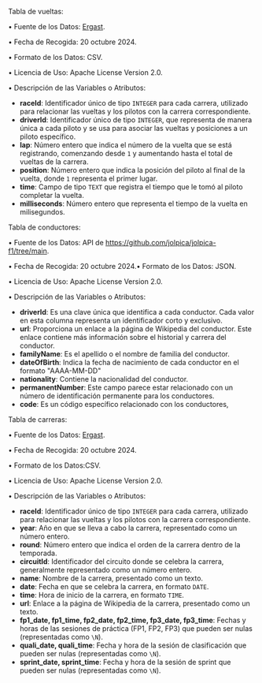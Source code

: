 Tabla de vueltas:

• Fuente de los Datos: [Ergast](https://ergast.com/mrd/).

• Fecha de Recogida: 20 octubre 2024.

• Formato de los Datos: CSV.

• Licencia de Uso:    Apache License Version 2.0.

• Descripción de las Variables o Atributos: 

- **raceId**: Identificador único de tipo `INTEGER` para cada carrera, utilizado para relacionar las vueltas y los pilotos con la carrera correspondiente.
- **driverId**: Identificador único de tipo `INTEGER`, que representa de manera única a cada piloto y se usa para asociar las vueltas y posiciones a un piloto específico.
- **lap**: Número entero que indica el número de la vuelta que se está registrando, comenzando desde `1` y aumentando hasta el total de vueltas de la carrera.
- **position**: Número entero que indica la posición del piloto al final de la vuelta, donde `1` representa el primer lugar.
- **time**: Campo de tipo `TEXT` que registra el tiempo que le tomó al piloto completar la vuelta.
- **milliseconds**: Número entero que representa el tiempo de la vuelta en milisegundos.

Tabla de conductores:

• Fuente de los Datos: API de https://github.com/jolpica/jolpica-f1/tree/main.

• Fecha de Recogida: 20 octubre 2024.• Formato de los Datos:  JSON.

• Licencia de Uso:    Apache License Version 2.0.

• Descripción de las Variables o Atributos: 

- **driverId**: Es una clave única que identifica a cada conductor. Cada valor en esta columna representa un identificador corto y exclusivo.
- **url**: Proporciona un enlace a la página de Wikipedia del conductor. Este enlace contiene más información sobre el historial y carrera del conductor.
- **familyName**: Es el apellido o el nombre de familia del conductor.
- **dateOfBirth**: Indica la fecha de nacimiento de cada conductor en el formato "AAAA-MM-DD"
- **nationality**: Contiene la nacionalidad del conductor. 
- **permanentNumber**: Este campo parece estar relacionado con un número de identificación permanente para los conductores.
- **code**: Es un código específico relacionado con los conductores,

Tabla de carreras:

• Fuente de los Datos: [Ergast](https://ergast.com/mrd/).

• Fecha de Recogida: 20 octubre 2024.

• Formato de los Datos:CSV.

• Licencia de Uso:    Apache License Version 2.0.

• Descripción de las Variables o Atributos: 

- **raceId**: Identificador único de tipo `INTEGER` para cada carrera, utilizado para relacionar las vueltas y los pilotos con la carrera correspondiente.
- **year**: Año en que se lleva a cabo la carrera, representado como un número entero.
- **round**: Número entero que indica el orden de la carrera dentro de la temporada.
- **circuitId**: Identificador del circuito donde se celebra la carrera, generalmente representado como un número entero.
- **name**: Nombre de la carrera, presentado como un texto.
- **date**: Fecha en que se celebra la carrera, en formato `DATE`.
- **time**: Hora de inicio de la carrera, en formato `TIME`.
- **url**: Enlace a la página de Wikipedia de la carrera, presentado como un texto.
- **fp1_date, fp1_time, fp2_date, fp2_time, fp3_date, fp3_time**: Fechas y horas de las sesiones de práctica (FP1, FP2, FP3) que pueden ser nulas (representadas como `\N`).
- **quali_date, quali_time**: Fecha y hora de la sesión de clasificación que pueden ser nulas (representadas como `\N`).
- **sprint_date, sprint_time**: Fecha y hora de la sesión de sprint que pueden ser nulas (representadas como `\N`).
